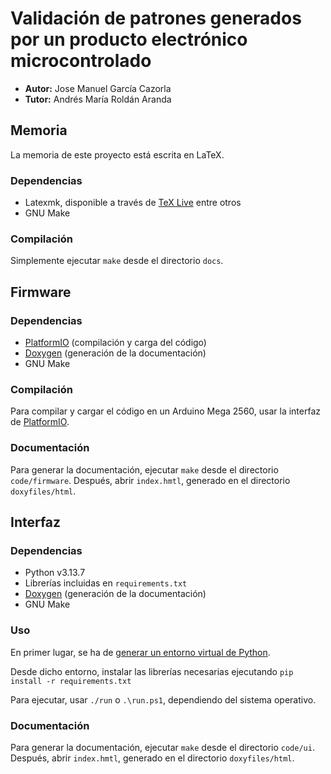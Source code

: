 # Validación de patrones generados por un producto electrónico microcontrolado 

- **Autor:** Jose Manuel García Cazorla
- **Tutor:** Andrés María Roldán Aranda

## Memoria

La memoria de este proyecto está escrita en LaTeX.

### Dependencias

- Latexmk, disponible a través de [TeX Live](https://www.tug.org/texlive/) entre otros
- GNU Make

### Compilación

Simplemente ejecutar `make` desde el directorio `docs`.

## Firmware

### Dependencias

- [PlatformIO](https://platformio.org/) (compilación y carga del código)
- [Doxygen](https://www.doxygen.nl/index.html) (generación de la documentación)
- GNU Make

### Compilación

Para compilar y cargar el código en un Arduino Mega 2560, usar la interfaz de [PlatformIO](https://platformio.org/).

### Documentación

Para generar la documentación, ejecutar `make` desde el directorio `code/firmware`. Después, abrir `index.hmtl`, generado en el directorio `doxyfiles/html`.

## Interfaz

### Dependencias

- Python v3.13.7
- Librerías incluidas en `requirements.txt`
- [Doxygen](https://www.doxygen.nl/index.html) (generación de la documentación)
- GNU Make

### Uso

En primer lugar, se ha de [generar un entorno virtual de Python](https://docs.python.org/3/library/venv.html).

Desde dicho entorno, instalar las librerías necesarias ejecutando `pip install -r requirements.txt`

Para ejecutar, usar `./run` o `.\run.ps1`, dependiendo del sistema operativo.

### Documentación

Para generar la documentación, ejecutar `make` desde el directorio `code/ui`. Después, abrir `index.hmtl`, generado en el directorio `doxyfiles/html`.
